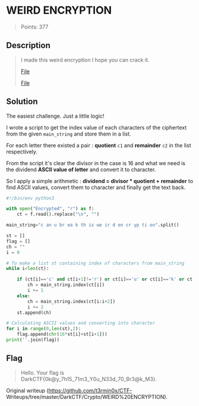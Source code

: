 # WEIRD ENCRYPTION  
> Points: 377

## Description  
> I made this weird encryption I hope you can crack it.  
>  
>[File](https://mega.nz/file/rt1GiIhb#YZzFsf07O-BVKugJSJoRQkazgs6I_pLMD_zISg6VGt0)  
>  
>[File](https://mega.nz/file/rt1GiIhb#YZzFsf07O-BVKugJSJoRQkazgs6I_pLMD_zISg6VGt0)

## Solution  
The easiest challenge. Just a little logic!

I wrote a script to get the index value of each characters of the ciphertext
from the given `main_string` and store them in a list.

For each letter there existed a pair : **quotient** `c1` and **remainder**
`c2` in the list respectively.

From the script it's clear the divisor in the case is 16 and what we need is
the dividend **ASCII value of letter** and convert it to character.

So I apply a simple arithmetic : **dividend = divisor * quotient + remainder**
to find ASCII values, convert them to character and finally get the text back.

```py  
#!/bin/env python3

with open("Encrypted", "r") as f:  
	ct = f.read().replace("\n", "")

main_string="c an u br ea k th is we ir d en cr yp ti on".split()

st = []  
flag = []  
ch = ""  
i = 0

# To make a list st containing index of characters from main_string  
while i<len(ct):

	if (ct[i]=='c' and ct[i+1]!='r') or ct[i]=='u' or ct[i]=='k' or ct[i]=='d':  
		ch = main_string.index(ct[i])  
		i += 1  
	else:  
		ch = main_string.index(ct[i:i+2])  
		i += 2  
	st.append(ch)

# Calculating ASCII values and converting into character  
for i in range(0,len(st),2):  
	flag.append(chr(16*st[i]+st[i+1]))  
print(''.join(flag))  
```

## Flag  
> Hello. Your flag is DarkCTF{0k@y_7h15_71m3_Y0u_N33d_70_Br3@k_M3}.

Original writeup (https://github.com/t3rmin0x/CTF-
Writeups/tree/master/DarkCTF/Crypto/WEIRD%20ENCRYPTION).